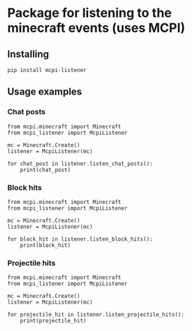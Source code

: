 # Package for listening to the minecraft events (uses MCPI)
## Installing
```
pip install mcpi-listener
```
## Usage examples
### Chat posts
```
from mcpi.minecraft import Minecraft
from mcpi_listener import McpiListener

mc = Minecraft.Create()
listener = McpiListener(mc)

for chat_post in listener.listen_chat_posts():
    print(chat_post)
```
### Block hits
```
from mcpi.minecraft import Minecraft
from mcpi_listener import McpiListener

mc = Minecraft.Create()
listener = McpiListener(mc)

for block_hit in listener.listen_block_hits():
    print(block_hit)
```
### Projectile hits
```
from mcpi.minecraft import Minecraft
from mcpi_listener import McpiListener

mc = Minecraft.Create()
listener = McpiListener(mc)

for projectile_hit in listener.listen_projectile_hits():
    print(projectile_hit)
```